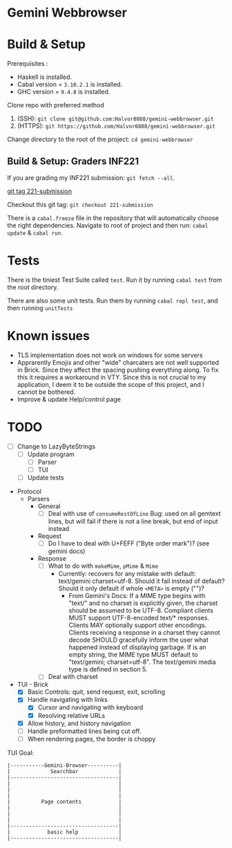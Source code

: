 # Gemini Webbrowser

# Build & Setup
Prerequisites : 

- Haskell is installed. 
- Cabal version = `3.10.2.1` is installed. 
- GHC version = `9.4.8` is installed.

Clone repo with preferred method

1. (SSH): `git clone git@github.com:Halvor0808/gemini-webbrowser.git`
2. (HTTPS): `git https://github.com/Halvor0808/gemini-webbrowser.git`

Change directory to the root of the project: `cd gemini-webbrowser`

## Build & Setup: Graders INF221 
If you are grading my INF221 submission: `git fetch --all`.

[git tag 221-submission](https://github.com/Halvor0808/gemini-webbrowser/releases/tag/221-submission)

Checkout this git tag: `git checkout 221-submission`

There is a `cabal.freeze` file in the repository that will automatically choose the right dependencies.
Navigate to root of project and then run: `cabal update` & `cabal run`.

# Tests
There is the tiniest Test Suite called `test`.
Run it by running `cabal test` from the root directory.

There are also some unit tests.
Run them by running `cabal repl test`, and then running `unitTests`


# Known issues
- TLS implementation does not work on windows for some servers
- Apprarently Emojis and other "wide" charcaters are not well supported in Brick. Since they affect the spacing pushing everything along. To fix this it requires a workaround in VTY. Since this is not crucial to my application, I deem it to be outside the scope of this project, and I cannot be bothered.
- Improve & update Help/control page


# TODO
- [ ] Change to LazyByteStrings
  - [ ] Update program 
    - [ ] Parser
    - [ ] TUI
  - [ ] Update tests

- Protocol
  - Parsers
    - General
      - [ ] Deal with use of `consumeRestOfLine` Bug: used on all gemtext lines, but will fail if there is not a line break, but end of input instead
    - Request
      - [ ] Do I have to deal with U+FEFF ("Byte order mark")? (see gemini docs)
    - Response
      - [ ] What to do with `makeMime`, `pMime` & `Mime`
        - Currently: recovers for any mistake with default: text/gemini charset=utf-8. Should it fail instead of default? Should it only default if whole `<META>` is empty ("")?
          - From Gemini's Docs: If a MIME type begins with "text/" and no charset is explicitly given, the charset should be assumed to be UTF-8. Compliant clients MUST support UTF-8-encoded text/* responses. Clients MAY optionally support other encodings. Clients receiving a response in a charset they cannot decode SHOULD gracefully inform the user what happened instead of displaying garbage. If <META> is an empty string, the MIME type MUST default to "text/gemini; charset=utf-8". The text/gemini media type is defined in section 5.
      - [ ] Deal with charset
- TUI - Brick
  - [x] Basic Controls: quit, send request, exit, scrolling
  - [x] Handle navigating with links
    - [x] Cursor and navigating with keyboard
    - [x] Resolving relative URLs
  - [x] Allow history, and history navigation
  - [ ] Handle preformatted lines being cut off.
  - [ ]  When rendering pages, the border is choppy

TUI Goal:
```
|-----------Gemini-Browser----------|
|             Searchbar             |
|-----------------------------------|
|                                   |
|                                   |
|                                   |
|          Page contents            |
|                                   |
|                                   |
|                                   |
|-----------------------------------|
|            basic help             |
|-----------------------------------|
```
